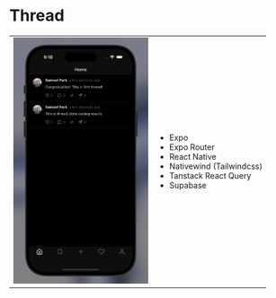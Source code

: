 # Thread

<table>
    <tr>
        <td><img src="./result.png" alt="preview image" width="240px" /></td>
        <td>
            <ul>
                <li>Expo</li>
                <li>Expo Router</li>
                <li>React Native</li>
                <li>Nativewind (Tailwindcss)</li>
                <li>Tanstack React Query</li>
                <li>Supabase</li>
            </ul>
        </td>
    </tr>
</table>
